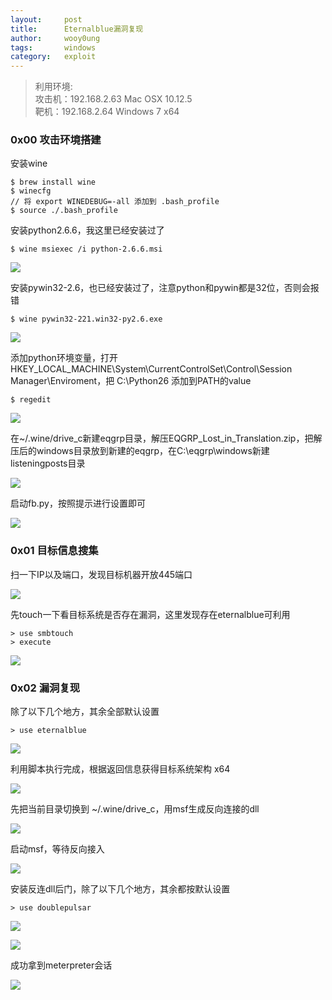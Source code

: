 ```yaml
---
layout:     post
title:      Eternalblue漏洞复现
author:     wooy0ung
tags: 		windows
category:  	exploit
---
```



>利用环境:  
>攻击机：192.168.2.63		Mac OSX 10.12.5  
>靶机：192.168.2.64		Windows 7 x64  
<!-- more -->


### 0x00 攻击环境搭建

安装wine

```
$ brew install wine
$ winecfg
// 将 export WINEDEBUG=-all 添加到 .bash_profile
$ source ./.bash_profile
```

安装python2.6.6，我这里已经安装过了

```
$ wine msiexec /i python-2.6.6.msi
```

![](/assets/img/exploit/2017-06-17-eternalblue/0x00.png)

安装pywin32-2.6，也已经安装过了，注意python和pywin都是32位，否则会报错

```
$ wine pywin32-221.win32-py2.6.exe
```

![](/assets/img/exploit/2017-06-17-eternalblue/0x01.png)

添加python环境变量，打开HKEY_LOCAL_MACHINE\System\CurrentControlSet\Control\Session Manager\Enviroment，把 C:\Python26 添加到PATH的value

```
$ regedit
```

![](/assets/img/exploit/2017-06-17-eternalblue/0x02.png)

在~/.wine/drive_c新建eqgrp目录，解压EQGRP_Lost_in_Translation.zip，把解压后的windows目录放到新建的eqgrp，在C:\eqgrp\windows新建listeningposts目录

![](/assets/img/exploit/2017-06-17-eternalblue/0x03.png)

启动fb.py，按照提示进行设置即可

![](/assets/img/exploit/2017-06-17-eternalblue/0x04.png)


### 0x01 目标信息搜集

扫一下IP以及端口，发现目标机器开放445端口

![](/assets/img/exploit/2017-06-17-eternalblue/0x05.png)


先touch一下看目标系统是否存在漏洞，这里发现存在eternalblue可利用

```
> use smbtouch
> execute
```

![](/assets/img/exploit/2017-06-17-eternalblue/0x06.png)


### 0x02 漏洞复现

除了以下几个地方，其余全部默认设置

```
> use eternalblue
```

![](/assets/img/exploit/2017-06-17-eternalblue/0x07.png)

利用脚本执行完成，根据返回信息获得目标系统架构 x64

![](/assets/img/exploit/2017-06-17-eternalblue/0x08.png)

先把当前目录切换到 ~/.wine/drive_c，用msf生成反向连接的dll

![](/assets/img/exploit/2017-06-17-eternalblue/0x09.png)

启动msf，等待反向接入

![](/assets/img/exploit/2017-06-17-eternalblue/0x0a.png)

安装反连dll后门，除了以下几个地方，其余都按默认设置

```
> use doublepulsar
```

![](/assets/img/exploit/2017-06-17-eternalblue/0x0b.png)

![](/assets/img/exploit/2017-06-17-eternalblue/0x0c.png)

成功拿到meterpreter会话

![](/assets/img/exploit/2017-06-17-eternalblue/0x0d.png)